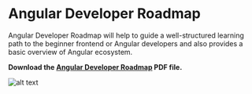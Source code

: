 # Angular Developer Roadmap
Angular Developer Roadmap will help to guide a well-structured learning path to the beginner frontend or Angular developers and also provides a basic overview of Angular ecosystem.

**Download the [Angular Developer Roadmap](https://codingtute.com/angular-developer-roadmap) PDF file.**

![alt text](https://codingtute.com/wp-content/uploads/2021/10/Angular-Roadmap.png)
